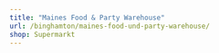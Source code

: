 ```yaml
---
title: "Maines Food & Party Warehouse"
url: /binghamton/maines-food-und-party-warehouse/
shop: Supermarkt
---
```

